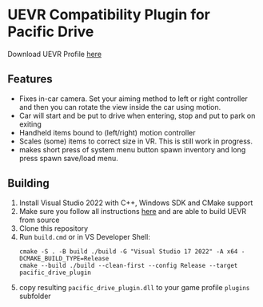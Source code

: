 # UEVR Compatibility Plugin for Pacific Drive

Download UEVR Profile [here](https://github.com/keton/pacific-drive-uevr/releases/latest)

## Features
* Fixes in-car camera. Set your aiming method to left or right controller and then you can rotate the view inside the car using motion.
* Car will start and be put to drive when entering, stop and put to park on exiting
* Handheld items bound to (left/right) motion controller
* Scales (some) items to correct size in VR. This is still work in progress.
* makes short press of system menu button spawn inventory and long press spawn save/load menu.

## Building

1. Install Visual Studio 2022 with C++, Windows SDK and CMake support
1. Make sure you follow all instructions [here](https://github.com/praydog/UEVR/blob/master/COMPILING.md) and are able to build UEVR from source
1. Clone this repository
1. Run `build.cmd` or in VS Developer Shell:
	```shell
	cmake -S . -B build ./build -G "Visual Studio 17 2022" -A x64 -DCMAKE_BUILD_TYPE=Release
	cmake --build ./build --clean-first --config Release --target pacific_drive_plugin
	```
1. copy resulting `pacific_drive_plugin.dll` to your game profile `plugins` subfolder
